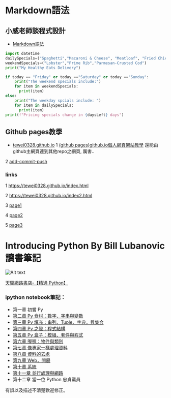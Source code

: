 Markdown語法
===
小威老師談程式設計
---
- [Markdown語法](https://hackmd.io/@eMP9zQQ0Qt6I8Uqp2Vqy6w/SyiOheL5N/%2FBVqowKshRH246Q7UDyodFA?type=book)

```python
import datetime
dailySpecials=("Spaghetti","Macaroni & Cheese", "Meatloaf", "Fried Chicken")
weekendSpecials=("Lobster","Prime Rib","Parmesan-Crusted Cod")
print("My Healthy Eats Delivery")

if today == "Friday" or today =="Saturday" or today =="Sunday":
    print("The weekend specials include:")
    for item in weekendSpecials:
      print(item)
else:
    print("The weekday spcials include: ")
    for item in dailySpecials:
      print(item)
print(f"Pricing specials change in {daysLeft} days")
```

## Github pages教學
- [tewei0328.github.io](https://tewei0328.github.io)
1
[(github pages)github.io個人網頁架站教學](https://medium.com/%E9%80%B2%E6%93%8A%E7%9A%84-git-git-git/%E5%BE%9E%E9%9B%B6%E9%96%8B%E5%A7%8B-%E7%94%A8github-pages-%E4%B8%8A%E5%82%B3%E9%9D%9C%E6%85%8B%E7%B6%B2%E7%AB%99-fa2ae83e6276)
還能由github主網頁連到其他repo之網頁, 厲害..

2
[add-commit-push](https://gitbook.tw/chapters/github/using-github-pages)

### links
1
https://tewei0328.github.io/index.html

2
https://tewei0328.github.io/index2.html

3
[page1](https://tewei0328.github.io/index.html)

4
[page2](https://tewei0328.github.io/index2.html)

5
[page3](https://tewei0328.github.io/md_marp.html)


# Introducing Python By Bill Lubanovic 讀書筆記

![Alt text](http://akamaicovers.oreilly.com/images/0636920028659/lrg.jpg)

[天瓏網路書店-【精通 Python】](https://www.tenlong.com.tw/items/9863477311?item_id=1007464 "天瓏網路書店-[精通 Python]")

### ipython notebook筆記：

* 第一章 初嘗 Py
* [第二章 Py 食材：數字、字串與變數](http://nbviewer.jupyter.org/github/HuskyHsu/Introducing-Python/blob/master/CHAPTER%202%20Numbers%2C%20Strings%2Cand%20Variables.ipynb)
* [第三章 Py 填充：串列、Tuple、字典，與集合](http://nbviewer.jupyter.org/github/HuskyHsu/Introducing-Python/blob/master/CHAPTER%203%20Py%20Filling%20Lists%2C%20Tuples%2C%20Dictionaries%20and%20Sets.ipynb)
* [第四章 Py 之殼：程式結構](http://nbviewer.jupyter.org/github/HuskyHsu/Introducing-Python/blob/master/CHAPTER%204%20Py%20Crust-%20Code%20Structures.ipynb)
* [第五章 Py 盒子：模組、套件與程式](http://nbviewer.jupyter.org/github/HuskyHsu/Introducing-Python/blob/master/CHAPTER%205%20Py%20Boxes-%20Modules%2C%20Packages%2C%20and%20Programs.ipynb)
* [第六章 喔喔：物件與類別](http://nbviewer.jupyter.org/github/HuskyHsu/Introducing-Python/blob/master/CHAPTER%206%20Oh%20Oh-%20Objects%20and%20Classes.ipynb)
* [第七章 像專家一樣處理資料](http://nbviewer.jupyter.org/github/HuskyHsu/Introducing-Python/blob/master/CHAPTER%207%20Mangle%20Data%20Like%20a%20Pro.ipynb)
* [第八章 資料的去處](http://nbviewer.jupyter.org/github/HuskyHsu/Introducing-Python/blob/master/CHAPTER%208%20Data%20Has%20to%20Go%20Somewhere.ipynb)
* [第九章 Web，開展](http://nbviewer.jupyter.org/github/HuskyHsu/Introducing-Python/blob/master/CHAPTER%209%20The%20Web%2C%20Untangled.ipynb)
* [第十章 系統](http://nbviewer.jupyter.org/github/HuskyHsu/Introducing-Python/blob/master/CHAPTER%2010%20Systems.ipynb)
* [第十一章 並行處理與網路](http://nbviewer.jupyter.org/github/HuskyHsu/Introducing-Python/blob/master/CHAPTER%2011%20Concurrency%20and%20Networks.ipynb)
* 第十二章 當一位 Python 忠貞黨員

有誤以及描述不清楚歡迎修正。
